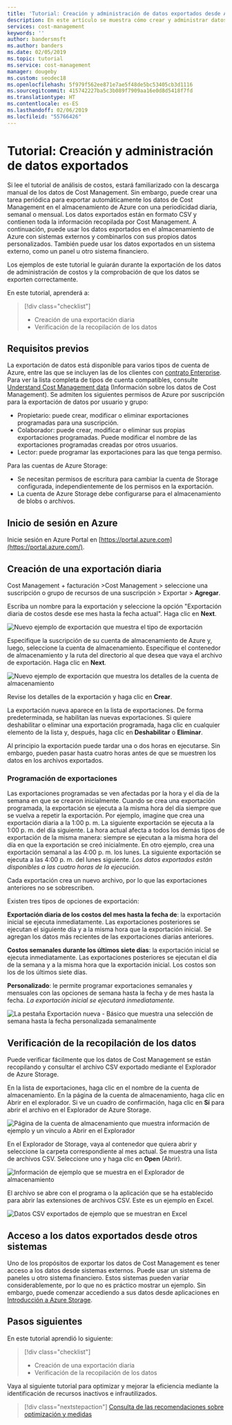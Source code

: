 ```yaml
---
title: 'Tutorial: Creación y administración de datos exportados desde Azure Cost Management | Microsoft Docs'
description: En este artículo se muestra cómo crear y administrar datos de Azure Cost Management para utilizarlos en sistemas externos.
services: cost-management
keywords: ''
author: bandersmsft
ms.author: banders
ms.date: 02/05/2019
ms.topic: tutorial
ms.service: cost-management
manager: dougeby
ms.custom: seodec18
ms.openlocfilehash: 5f979f562ee871e7ae5f48de5bc53405cb3d1116
ms.sourcegitcommit: 415742227ba5c3b089f7909aa16e0d8d5418f7fd
ms.translationtype: HT
ms.contentlocale: es-ES
ms.lasthandoff: 02/06/2019
ms.locfileid: "55766426"
---
```

# <a name="tutorial-create-and-manage-exported-data"></a>Tutorial: Creación y administración de datos exportados

Si lee el tutorial de análisis de costos, estará familiarizado con la descarga manual de los datos de Cost Management. Sin embargo, puede crear una tarea periódica para exportar automáticamente los datos de Cost Management en el almacenamiento de Azure con una periodicidad diaria, semanal o mensual. Los datos exportados están en formato CSV y contienen toda la información recopilada por Cost Management. A continuación, puede usar los datos exportados en el almacenamiento de Azure con sistemas externos y combinarlos con sus propios datos personalizados. También puede usar los datos exportados en un sistema externo, como un panel u otro sistema financiero.

Los ejemplos de este tutorial le guiarán durante la exportación de los datos de administración de costos y la comprobación de que los datos se exporten correctamente.

En este tutorial, aprenderá a:

> [!div class="checklist"]
> * Creación de una exportación diaria
> * Verificación de la recopilación de los datos

## <a name="prerequisites"></a>Requisitos previos
La exportación de datos está disponible para varios tipos de cuenta de Azure, entre las que se incluyen las de los clientes con [contrato Enterprise](https://azure.microsoft.com/pricing/enterprise-agreement/). Para ver la lista completa de tipos de cuenta compatibles, consulte [Understand Cost Management data](understand-cost-mgt-data.md) (Información sobre los datos de Cost Management). Se admiten los siguientes permisos de Azure por suscripción para la exportación de datos por usuario y grupo:

- Propietario: puede crear, modificar o eliminar exportaciones programadas para una suscripción.
- Colaborador: puede crear, modificar o eliminar sus propias exportaciones programadas. Puede modificar el nombre de las exportaciones programadas creadas por otros usuarios.
- Lector: puede programar las exportaciones para las que tenga permiso.

Para las cuentas de Azure Storage:
- Se necesitan permisos de escritura para cambiar la cuenta de Storage configurada, independientemente de los permisos en la exportación.
- La cuenta de Azure Storage debe configurarse para el almacenamiento de blobs o archivos.

## <a name="sign-in-to-azure"></a>Inicio de sesión en Azure
Inicie sesión en Azure Portal en [https://portal.azure.com](https://portal.azure.com/).

## <a name="create-a-daily-export"></a>Creación de una exportación diaria

Cost Management + facturación &gt;Cost Management &gt; seleccione una suscripción o grupo de recursos de una suscripción &gt; Exportar &gt; **Agregar**.

Escriba un nombre para la exportación y seleccione la opción "Exportación diaria de costos desde ese mes hasta la fecha actual". Haga clic en **Next**.

![Nuevo ejemplo de exportación que muestra el tipo de exportación](./media/tutorial-export-acm-data/basics_exports.png)

Especifique la suscripción de su cuenta de almacenamiento de Azure y, luego, seleccione la cuenta de almacenamiento.  Especifique el contenedor de almacenamiento y la ruta del directorio al que desea que vaya el archivo de exportación.  Haga clic en **Next**.

![Nuevo ejemplo de exportación que muestra los detalles de la cuenta de almacenamiento](./media/tutorial-export-acm-data/storage_exports.png)

Revise los detalles de la exportación y haga clic en **Crear**.

La exportación nueva aparece en la lista de exportaciones. De forma predeterminada, se habilitan las nuevas exportaciones. Si quiere deshabilitar o eliminar una exportación programada, haga clic en cualquier elemento de la lista y, después, haga clic en **Deshabilitar** o **Eliminar**.

Al principio la exportación puede tardar una o dos horas en ejecutarse. Sin embargo, pueden pasar hasta cuatro horas antes de que se muestren los datos en los archivos exportados.

### <a name="export-schedule"></a>Programación de exportaciones

Las exportaciones programadas se ven afectadas por la hora y el día de la semana en que se crearon inicialmente. Cuando se crea una exportación programada, la exportación se ejecuta a la misma hora del día siempre que se vuelva a repetir la exportación. Por ejemplo, imagine que crea una exportación diaria a la 1:00 p. m. La siguiente exportación se ejecuta a la 1:00 p. m. del día siguiente. La hora actual afecta a todos los demás tipos de exportación de la misma manera: siempre se ejecutan a la misma hora del día en que la exportación se creó inicialmente. En otro ejemplo, crea una exportación semanal a las 4:00 p. m. los lunes. La siguiente exportación se ejecuta a las 4:00 p. m. del lunes siguiente. *Los datos exportados están disponibles a las cuatro horas de la ejecución.*

Cada exportación crea un nuevo archivo, por lo que las exportaciones anteriores no se sobrescriben.

Existen tres tipos de opciones de exportación:

**Exportación diaria de los costos del mes hasta la fecha de**: la exportación inicial se ejecuta inmediatamente. Las exportaciones posteriores se ejecutan el siguiente día y a la misma hora que la exportación inicial. Se agregan los datos más recientes de las exportaciones diarias anteriores.

**Costos semanales durante los últimos siete días**: la exportación inicial se ejecuta inmediatamente. Las exportaciones posteriores se ejecutan el día de la semana y a la misma hora que la exportación inicial. Los costos son los de los últimos siete días.

**Personalizado**: le permite programar exportaciones semanales y mensuales con las opciones de semana hasta la fecha y de mes hasta la fecha. *La exportación inicial se ejecutará inmediatamente.*

![La pestaña Exportación nueva - Básico que muestra una selección de semana hasta la fecha personalizada semanalmente](./media/tutorial-export-acm-data/tutorial-export-schedule-weekly-week-to-date.png)

## <a name="verify-that-data-is-collected"></a>Verificación de la recopilación de los datos

Puede verificar fácilmente que los datos de Cost Management se están recopilando y consultar el archivo CSV exportado mediante el Explorador de Azure Storage.

En la lista de exportaciones, haga clic en el nombre de la cuenta de almacenamiento. En la página de la cuenta de almacenamiento, haga clic en Abrir en el explorador. Si ve un cuadro de confirmación, haga clic en **Sí** para abrir el archivo en el Explorador de Azure Storage.

![Página de la cuenta de almacenamiento que muestra información de ejemplo y un vínculo a Abrir en el Explorador](./media/tutorial-export-acm-data/storage-account-page.png)

En el Explorador de Storage, vaya al contenedor que quiera abrir y seleccione la carpeta correspondiente al mes actual. Se muestra una lista de archivos CSV. Seleccione uno y haga clic en **Open** (Abrir).

![Información de ejemplo que se muestra en el Explorador de almacenamiento](./media/tutorial-export-acm-data/storage-explorer.png)

El archivo se abre con el programa o la aplicación que se ha establecido para abrir las extensiones de archivos CSV. Este es un ejemplo en Excel.

![Datos CSV exportados de ejemplo que se muestran en Excel](./media/tutorial-export-acm-data/example-export-data.png)

## <a name="access-exported-data-from-other-systems"></a>Acceso a los datos exportados desde otros sistemas

Uno de los propósitos de exportar los datos de Cost Management es tener acceso a los datos desde sistemas externos. Puede usar un sistema de paneles u otro sistema financiero. Estos sistemas pueden variar considerablemente, por lo que no es práctico mostrar un ejemplo.  Sin embargo, puede comenzar accediendo a sus datos desde aplicaciones en [Introducción a Azure Storage](../storage/common/storage-introduction.md).

## <a name="next-steps"></a>Pasos siguientes

En este tutorial aprendió lo siguiente:

> [!div class="checklist"]
> * Creación de una exportación diaria
> * Verificación de la recopilación de los datos

Vaya al siguiente tutorial para optimizar y mejorar la eficiencia mediante la identificación de recursos inactivos e infrautilizados.

> [!div class="nextstepaction"]
> [Consulta de las recomendaciones sobre optimización y medidas](tutorial-acm-opt-recommendations.md)
